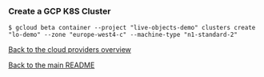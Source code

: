 ### Create a GCP K8S Cluster

```
$ gcloud beta container --project "live-objects-demo" clusters create "lo-demo" --zone "europe-west4-c" --machine-type "n1-standard-2"

```

[Back to the cloud providers overview ](../cloud-providers.md)

[Back to the main README](../../README.md)
